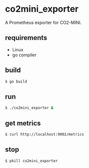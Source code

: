 # co2mini_exporter

A Prometheus exporter for CO2-MINI.

## requirements

* Linux
* go compiler

## build

```bash
$ go build
```

## run

```bash
$ ./co2mini_exporter &
```

## get metrics

```bash
$ curl http://localhost:9002/metrics
```

## stop

```bash
$ pkill co2mini_exporter
```
